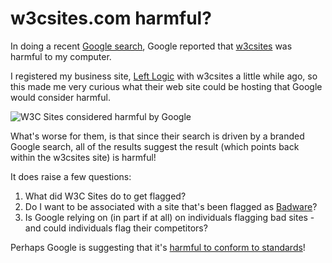 # w3csites.com harmful?

In doing a recent [Google search](http://www.google.com/search?q=w3csites.com), Google reported that [w3csites](http://w3csites.com) was harmful to my computer.

I registered my business site, [Left Logic](http://leftlogic.com) with w3csites a little while ago, so this made me very curious what their web site could be hosting that Google would consider harmful.

![W3C Sites considered harmful by Google](http://remysharp.com/wp-content/uploads/2007/08/w3csites.gif)

What's worse for them, is that since their search is driven by a branded Google search, all of the results suggest the result (which points back within the w3csites site) is harmful!

It does raise a few questions:

1. What did W3C Sites do to get flagged?
2. Do I want to be associated with a site that's been flagged as [Badware](http://www.stopbadware.org/reports/container?reportname=http://w3csites.com/)?
3. Is Google relying on (in part if at all) on individuals flagging bad sites - and could individuals flag their competitors?

Perhaps Google is suggesting that it's [harmful to conform to standards](http://validator.w3.org/check?uri=http://www.google.com/search?q=w3csites.com)!